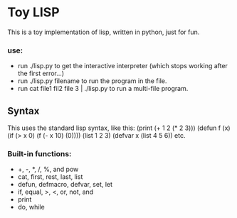 Toy LISP
========

This is a toy implementation of lisp, written in python, just for fun.

### use:

* run 
    ./lisp.py
  to get the interactive interpreter (which stops working after the first
  error...)
* run
    ./lisp.py filename
  to run the program in the file.
* run
    cat file1 fil2 file 3 | ./lisp.py
  to run a multi-file program.


Syntax
------

This uses the standard lisp syntax, like this:
    (print 
        (+ 1 2
           (* 2 3)))
    (defun f (x) 
        (if (> x 0)
            (f (- x 10)
            (0))))
    (list 1 2 3)
    (defvar x (list 4 5 6))
etc.

### Built-in functions:
* +, -, *, /, %, and pow
* cat, first, rest, last, list
* defun, defmacro, defvar, set, let
* if, equal, >, <, or, not, and
* print
* do, while


